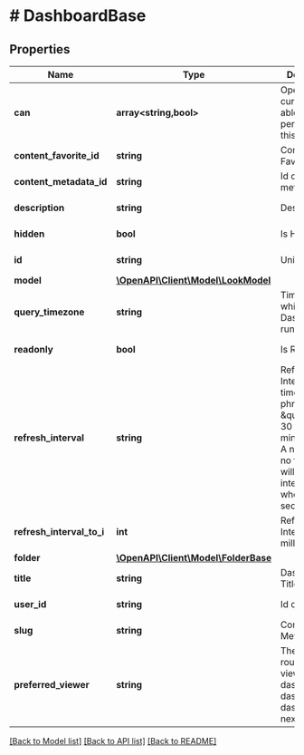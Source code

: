 # # DashboardBase

## Properties

Name | Type | Description | Notes
------------ | ------------- | ------------- | -------------
**can** | **array<string,bool>** | Operations the current user is able to perform on this object | [optional] [readonly]
**content_favorite_id** | **string** | Content Favorite Id | [optional] [readonly]
**content_metadata_id** | **string** | Id of content metadata | [optional] [readonly]
**description** | **string** | Description | [optional] [readonly]
**hidden** | **bool** | Is Hidden | [optional] [readonly]
**id** | **string** | Unique Id | [optional] [readonly]
**model** | [**\OpenAPI\Client\Model\LookModel**](LookModel.md) |  | [optional]
**query_timezone** | **string** | Timezone in which the Dashboard will run by default. | [optional] [readonly]
**readonly** | **bool** | Is Read-only | [optional] [readonly]
**refresh_interval** | **string** | Refresh Interval, as a time duration phrase like \&quot;2 hours 30 minutes\&quot;. A number with no time units will be interpreted as whole seconds. | [optional] [readonly]
**refresh_interval_to_i** | **int** | Refresh Interval in milliseconds | [optional] [readonly]
**folder** | [**\OpenAPI\Client\Model\FolderBase**](FolderBase.md) |  | [optional]
**title** | **string** | Dashboard Title | [optional] [readonly]
**user_id** | **string** | Id of User | [optional] [readonly]
**slug** | **string** | Content Metadata Slug | [optional] [readonly]
**preferred_viewer** | **string** | The preferred route for viewing this dashboard (ie: dashboards or dashboards-next) | [optional] [readonly]

[[Back to Model list]](../../README.md#models) [[Back to API list]](../../README.md#endpoints) [[Back to README]](../../README.md)
